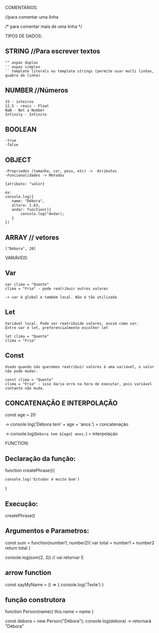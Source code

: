  COMENTÁRIOS:

//para comentar uma linha

/* para
   comentar
   mais
   de
   uma
   linha 
*/


TIPOS DE DADOS:

## STRING   //Para escrever textos
    "" aspas duplas
    '' aspas simples
    `` template literals ou template strings (permite usar multi linhas, quabra de linha)

## NUMBER  //Números
    33 - inteiros
    12.5 - reais - Float
    NaN - Not a Number
    Infinity - Infinito 

## BOOLEAN
    -true
    -false

## OBJECT

    -Propriedes (tamanho, cor, peso, etc) ->  Atributos
    -Funcionalidades -> Métodos

    {atributo: "valor}

    ex:
    console.log({ 
       name: "Débora",
       altura: 1.63,
       andar: function(){
           console.log("Andar);
       }
    })

## ARRAY // vetores

    ["Débora", 20]


VARIÁVEIS:

## Var

    var clima = "Quente"
    clima = "Frio" - pode reatribuir outros valores

    -> var é global e também local. Não é tão utilizada

## Let
    Variável local. Pode ser reatribuido valores, assim como var. 
    Entre var e let, preferencialmente escolher let

    let clima = "Quente"
    clima = "Frio"


## Const 

    Usado quando não queremos reatribuir valores à uma variável, o valor não pode mudar.

    const clima = "Quente"
    clima = "Frio" - isso daria erro na hora de executar, pois variável contante não muda.

## CONCATENAÇÃO E INTERPOLAÇÃO

const age = 20

-> console.log('Débora tem' + age + 'anos.') = concatenação

-> console.log(`Débora tem ${age} anos.`) = interpolação


FUNCTION:

## Declaração da função:

function createPhrase(){

    console.log('Estudar é muito bom')
}

## Execução:
createPhrase()

## Argumentos e Parametros:

const sum = function(number1, number2){
    var total = number1 + number2
    return total
}

console.log(som(2, 3)) // vai retornar 5


## arrow function

const sayMyName = () => {
    console.log('Teste')
}

## função construtora

function Person(name){
    this.name = name
}

const debora = new Person("Débora");
console.log(debora) -> retornará "Débora"






